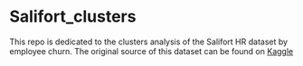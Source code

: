 # Salifort_clusters

 This repo is dedicated to the clusters analysis of the Salifort HR dataset by employee churn.
 The original source of this dataset can be found on [Kaggle](https://www.kaggle.com/datasets/mfaisalqureshi/hr-analytics-and-job-prediction)
